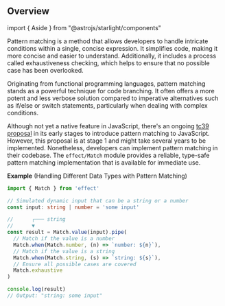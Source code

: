 ## Overview

import { Aside } from "@astrojs/starlight/components"

Pattern matching is a method that allows developers to handle intricate conditions within a single, concise expression. It simplifies code, making it more concise and easier to understand. Additionally, it includes a process called exhaustiveness checking, which helps to ensure that no possible case has been overlooked.

Originating from functional programming languages, pattern matching stands as a powerful technique for code branching. It often offers a more potent and less verbose solution compared to imperative alternatives such as if/else or switch statements, particularly when dealing with complex conditions.

Although not yet a native feature in JavaScript, there's an ongoing [tc39 proposal](https://github.com/tc39/proposal-pattern-matching) in its early stages to introduce pattern matching to JavaScript. However, this proposal is at stage 1 and might take several years to be implemented. Nonetheless, developers can implement pattern matching in their codebase. The `effect/Match` module provides a reliable, type-safe pattern matching implementation that is available for immediate use.

**Example** (Handling Different Data Types with Pattern Matching)

```ts twoslash
import { Match } from 'effect'

// Simulated dynamic input that can be a string or a number
const input: string | number = 'some input'

//      ┌─── string
//      ▼
const result = Match.value(input).pipe(
  // Match if the value is a number
  Match.when(Match.number, (n) => `number: ${n}`),
  // Match if the value is a string
  Match.when(Match.string, (s) => `string: ${s}`),
  // Ensure all possible cases are covered
  Match.exhaustive
)

console.log(result)
// Output: "string: some input"
```
